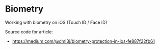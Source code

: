 # Biometry
Working with biometry on iOS (Touch ID / Face ID)

Source code for article:

* https://medium.com/@dmi3j/biometry-protection-in-ios-fe887f22fb61